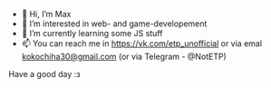 - 👋 Hi, I’m Max
- 👀 I’m interested in web- and game-developement
- 🌱 I’m currently learning some JS stuff
- 📫 You can reach me in https://vk.com/etp_unofficial or via emal kokochiha30@gmail.com
(or via Telegram - @NotETP)

Have a good day :з
